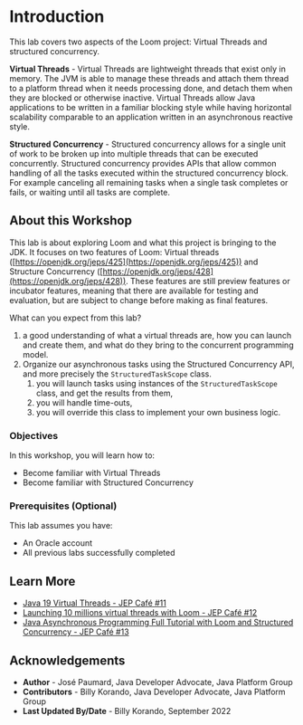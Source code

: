 # Introduction

This lab covers two aspects of the Loom project: Virtual Threads and structured concurrency.

**Virtual Threads** - Virtual Threads are lightweight threads that exist only in memory. The JVM is able to manage these threads and attach them thread to a platform thread when it needs processing done, and detach them when they are blocked or otherwise inactive. Virtual Threads allow Java applications to be written in a familiar blocking style while having horizontal scalability comparable to an application written in an asynchronous reactive style. 

**Structured Concurrency** - Structured concurrency allows for a single unit of work to be broken up into multiple threads that can be executed concurrently. Structured concurrency provides APIs that allow common handling of all the tasks executed within the structured concurrency block. For example canceling all remaining tasks when a single task completes or fails, or waiting until all tasks are complete. 

## About this Workshop

This lab is about exploring Loom and what this project is bringing to the JDK. It focuses on two features of Loom: Virtual threads ([https://openjdk.org/jeps/425](https://openjdk.org/jeps/425)) and Structure Concurrency ([https://openjdk.org/jeps/428](https://openjdk.org/jeps/428)). These features are still preview features or incubator features, meaning that there are available for testing and evaluation, but are subject to change before making as final features. 

What can you expect from this lab?
1. a good understanding of what a virtual threads are, how you can launch and create them, and what do they bring to the concurrent programming model.
2. Organize our asynchronous tasks using the Structured Concurrency API, and more precisely the `StructuredTaskScope` class. 
   1. you will launch tasks using instances of the `StructuredTaskScope` class, and get the results from them,
   2. you will handle time-outs,
   3. you will override this class to implement your own business logic.

### Objectives

In this workshop, you will learn how to:
* Become familiar with Virtual Threads
* Become familiar with Structured Concurrency


### Prerequisites (Optional)

This lab assumes you have:
* An Oracle account
* All previous labs successfully completed

## Learn More

* [Java 19 Virtual Threads - JEP Café #11](https://www.youtube.com/watch?v=lKSSBvRDmTg)
* [Launching 10 millions virtual threads with Loom - JEP Café #12](https://www.youtube.com/watch?v=UVoGE0GZZPI)
* [Java Asynchronous Programming Full Tutorial with Loom and Structured Concurrency - JEP Café #13](https://www.youtube.com/watch?v=2nOj8MKHvmw)

## Acknowledgements
* **Author** - José Paumard, Java Developer Advocate, Java Platform Group
* **Contributors** -  Billy Korando, Java Developer Advocate, Java Platform Group
* **Last Updated By/Date** - Billy Korando, September 2022
